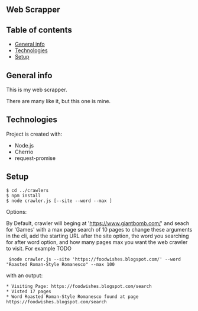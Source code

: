 ## Web Scrapper



## Table of contents
* [General info](#general-info)
* [Technologies](#technologies)
* [Setup](#setup)

## General info
This is my web scrapper.

There are many like it, but this one is mine.
	
## Technologies
Project is created with:
* Node.js
* Cherrio
* request-promise
	
## Setup
```
$ cd ../crawlers
$ npm install
$ node crawler.js [--site --word --max ]
```
Options:

By Default, crawler will beging at 'https://www.giantbomb.com/' and seach for 'Games' with a max page search of 10 pages
to change these arguments in the cli, add the starting URL after the site option, the word you searching for after word option, and how many pages max you want the web crawler to visit.
For example
TODO

``` $node crawler.js --site 'https://foodwishes.blogspot.com/' --word "Roasted Roman-Style Romanesco" --max 100```

with an output:

```
* Visiting Page: https://foodwishes.blogspot.com/search
* Visted 17 pages
* Word Roasted Roman-Style Romanesco found at page https://foodwishes.blogspot.com/search
```
